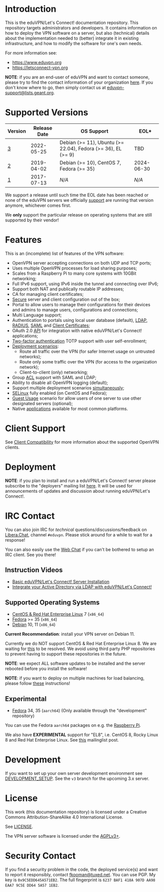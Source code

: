 # Introduction

This is the eduVPN/Let's Connect! documentation repository. This repository 
targets administrators and developers. It contains information on how to deploy 
the VPN software on a server, but also (technical) details about the 
implementation needed to (better) integrate it in existing infrastructure, and 
how to modify the software for one's own needs.

For more information see:

- https://www.eduvpn.org
- https://letsconnect-vpn.org

**NOTE**: if you are an end-user of eduVPN and want to contact someone, please
try to find the contact information of your organization 
[here](https://status.eduvpn.org/). If you don't know where to go, then simply
contact us at 
[eduvpn-support@lists.geant.org](mailto:eduvpn-support@lists.geant.org).

# Supported Versions

| Version                                              | Release Date | OS Support                                                   |  EOL*      |
| ---------------------------------------------------- | ------------ | ------------------------------------------------------------ | ---------- |
| [3](https://github.com/eduvpn/documentation/tree/v3) | 2022-05-25   | Debian (>= 11), Ubuntu (>= 22.04), Fedora (>= 36), EL (>= 9) | TBD        |
| [2](https://github.com/eduvpn/documentation/tree/v2) | 2019-04-02   | Debian (>= 10), CentOS 7, Fedora (>= 35)                     | 2024-06-30 |
| [1](https://github.com/eduvpn/documentation/tree/v1) | 2017-07-13   | _N/A_                                                        | _N/A_      |

We support a release until such time the EOL date has been reached or none of 
the eduVPN servers we officially [support](https://status.eduvpn.org/) are 
running that version anymore, whichever comes first. 

We **only** support the particular release on operating systems that are still 
supported by their vendor!

# Features

This is an (incomplete) list of features of the VPN software:

- OpenVPN server accepting connections on both UDP and TCP ports;
- Uses multiple OpenVPN processes for load sharing purposes;
- Scales from a Raspberry Pi to many core systems with 10GBit networking;
- Full IPv6 support, using IPv6 inside the tunnel and connecting over IPv6;
- Support both NAT and publically routable IP addresses;
- CA for managing client certificates;
- [Secure](SECURITY.md) server and client configuration out of the box;
- Portal to allow users to manage their configurations for their 
  devices and admins to manage users, configurations and connections;
- Multi Language support;
- Authentication to portals using local user database (default), 
  [LDAP](LDAP.md), [RADIUS](RADIUS.md), [SAML](SAML.md) and 
  [Client Certificates](CLIENT_CERT_AUTH.md);
- OAuth 2.0 [API](API.md) for integration with native eduVPN/Let's Connect! 
  applications;
- [Two-factor authentication](2FA.md) TOTP support with user self-enrollment;
- [Deployment scenarios](PROFILE_CONFIG.md):
  - Route all traffic over the VPN (for safer Internet usage on untrusted 
    networks);
  - Route only some traffic over the VPN (for access to the organization 
    network);
  - Client-to-client (only) networking;
- Group [ACL](ACL.md) support with SAML and LDAP;
- Ability to disable all OpenVPN logging (default);
- Support multiple deployment scenarios [simultaneously](MULTI_PROFILE.md);
- [SELinux](SELINUX.md) fully enabled (on CentOS and Fedora);
- [Guest Usage](GUEST_USAGE.md) scenario for allow users of one server to use 
  other designated servers (optional);
- Native [applications](CLIENT_COMPAT.md) available for most common platforms.

# Client Support

See [Client Compatibility](CLIENT_COMPAT.md) for more information about the 
supported OpenVPN clients.

# Deployment

**NOTE**: if you plan to install and run a eduVPN/Let's Connect! server please 
subscribe to the "deployers" mailing list 
[here](https://list.surfnet.nl/mailman/listinfo/eduvpn-deploy). It will be used 
for announcements of updates and discussion about running 
eduVPN/Let's Connect!.

# IRC Contact

You can also join IRC for _technical_ questions/discussions/feedback on 
[Libera.Chat](https://libera.chat/), channel `#eduvpn`. Please stick around for 
a while to wait for a response!

You can also easily use the [Web Chat](https://web.libera.chat/#eduvpn) if you 
can't be bothered to setup an IRC client. See you there!

## Instruction Videos

- [Basic eduVPN/Let's Connect! Server Installation](https://www.youtube.com/watch?v=yBItHovq4AU)
- [Integrate your Active Directory via LDAP with eduVPN/Let's Connect!](https://www.youtube.com/watch?v=qwf0RZ8YK9A)

## Supported Operating Systems

- [CentOS & Red Hat Enterprise Linux](DEPLOY_CENTOS.md) 7 (`x86_64`)
- [Fedora](DEPLOY_FEDORA.md) >= 35 (`x86_64`)
- [Debian](DEPLOY_DEBIAN.md) 10, 11 (`x86_64`) 

**Current Recommendation**: install your VPN server on Debian 11.

Currently we do NOT support CentOS & Red Hat Enterprise Linux 8. We are waiting 
for [this](https://pagure.io/epel/issue/75) to be resolved. We avoid using 
third party PHP repositories to prevent having to support these repositories
in the future.

**NOTE**: we expect ALL software updates to be installed and the server 
rebooted before you install the software!

**NOTE**: if you want to deploy on multiple machines for load balancing, please 
follow [these](MULTI_NODE.md) instructions!

## Experimental

- [Fedora](DEPLOY_FEDORA.md) 34, 35 (`aarch64`) 
  (Only available through the "development" repository)

You can use the Fedora `aarch64` packages on e.g. the 
[Raspberry Pi](RASPBERRY_PI.md).

We also have **EXPERIMENTAL** support for "EL8", i.e. CentOS 8, Rocky Linux 8
and Red Hat Enterprise Linux. See 
[this](https://list.surfnet.nl/pipermail/eduvpn-deploy/2021-July/000343.html) 
mailinglist post.

# Development

If you want to set up your own server development environment see 
[DEVELOPMENT_SETUP](DEVELOPMENT_SETUP.md). See the `v3` branch for the 
upcoming 3.x server.

# License 

This work (this documentation repository) is licensed under a Creative Commons 
Attribution-ShareAlike 4.0 International License.

See [LICENSE](LICENSE).

The VPN server software is licensed under the 
[AGPLv3+](https://www.gnu.org/licenses/agpl-3.0.en.html).

# Security Contact

If you find a security problem in the code, the deployed service(s) and want to
report it responsibly, contact [fkooman@tuxed.net](mailto:fkooman@tuxed.net). 
You can use PGP. My key is `0x9C5EDD645A571EB2`. The full fingerprint is 
`6237 BAF1 418A 907D AA98  EAA7 9C5E DD64 5A57 1EB2`.
